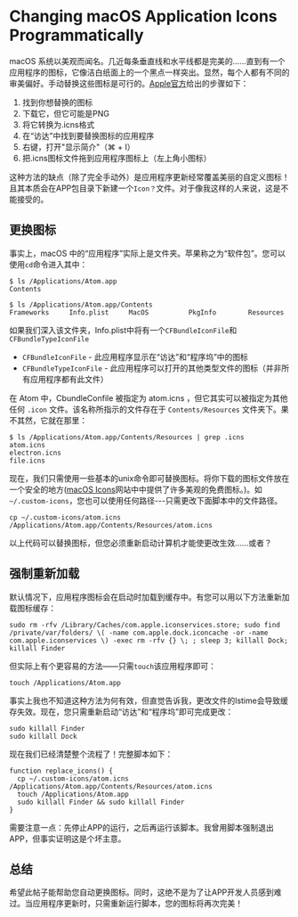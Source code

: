 # Changing macOS Application Icons Programmatically

macOS 系统以美观而闻名。几近每条垂直线和水平线都是完美的......直到有一个应用程序的图标，它像洁白纸面上的一个黑点一样突出。显然，每个人都有不同的审美偏好。手动替换这些图标是可行的。[Apple官方](https://support.apple.com/zh-cn/guide/mac-help/mchlp2313/mac)给出的步骤如下：

1. 找到你想替换的图标
2. 下载它，但它可能是PNG
3. 将它转换为.icns格式
4. 在“访达”中找到要替换图标的应用程序
5. 右键，打开"显示简介"（⌘ + I）
6. 把.icns图标文件拖到应用程序图标上（左上角小图标）

这种方法的缺点（除了完全手动外）是应用程序更新经常覆盖美丽的自定义图标！且其本质会在APP包目录下新建一个`Icon？`文件。对于像我这样的人来说，这是不能接受的。

## 更换图标
事实上，macOS 中的“应用程序”实际上是文件夹。苹果称之为“软件包”。您可以使用`cd`命令进入其中：

```
$ ls /Applications/Atom.app
Contents

$ ls /Applications/Atom.app/Contents
Frameworks     Info.plist     MacOS          PkgInfo        Resources
```

如果我们深入该文件夹，Info.plist中将有一个`CFBundleIconFile`和`CFBundleTypeIconFile`

* `CFBundleIconFile` - 此应用程序显示在“访达”和“程序坞”中的图标
* `CFBundleTypeIconFile` - 此应用程序可以打开的其他类型文件的图标（并非所有应用程序都有此文件）

在 Atom 中，CbundleConfile 被指定为 atom.icns ，但它其实可以被指定为其他任何 `.icon` 文件。该名称所指示的文件存在于 `Contents/Resources` 文件夹下。果不其然，它就在那里：

```
$ ls /Applications/Atom.app/Contents/Resources | grep .icns
atom.icns
electron.icns
file.icns
```

现在，我们只需使用一些基本的unix命令即可替换图标。将你下载的图标文件放在一个安全的地方([macOS Icons](https://macosicons.com/#/)网站中中提供了许多美观的免费图标。)。如 `~/.custom-icons`，您也可以使用任何路径---只需更改下面脚本中的文件路径。

```
cp ~/.custom-icons/atom.icns /Applications/Atom.app/Contents/Resources/atom.icns
```

以上代码可以替换图标，但您必须重新启动计算机才能使更改生效......或者？

## 强制重新加载
默认情况下，应用程序图标会在启动时加载到缓存中。有您可以用以下方法重新加载图标缓存：

```
sudo rm -rfv /Library/Caches/com.apple.iconservices.store; sudo find /private/var/folders/ \( -name com.apple.dock.iconcache -or -name com.apple.iconservices \) -exec rm -rfv {} \; ; sleep 3; killall Dock; killall Finder
```

但实际上有个更容易的方法——只需`touch`该应用程序即可：

```
touch /Applications/Atom.app
```

事实上我也不知道这种方法为何有效，但直觉告诉我，更改文件的lstime会导致缓存失效。现在，您只需重新启动“访达”和“程序坞”即可完成更改：

```
sudo killall Finder
sudo killall Dock
```

现在我们已经清楚整个流程了！完整脚本如下：

```
function replace_icons() {
  cp ~/.custom-icons/atom.icns /Applications/Atom.app/Contents/Resources/atom.icns
  touch /Applications/Atom.app
  sudo killall Finder && sudo killall Finder
}
```

需要注意一点：先停止APP的运行，之后再运行该脚本。我曾用脚本强制退出APP，但事实证明这是个坏主意。

## 总结
希望此帖子能帮助您自动更换图标。同时，这绝不是为了让APP开发人员感到难过。当应用程序更新时，只需重新运行脚本，您的图标将再次完美！

